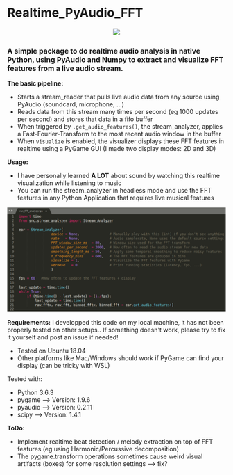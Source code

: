 # Realtime_PyAudio_FFT
<p align="center">
  <img src="./assets/teaser.gif">
</p>

### A simple package to do realtime audio analysis in native Python, using PyAudio and Numpy to extract and visualize FFT features from a live audio stream.

**The basic pipeline:**
* Starts a stream_reader that pulls live audio data from any source using PyAudio (soundcard, microphone, ...)
* Reads data from this stream many times per second (eg 1000 updates per second) and stores that data in a fifo buffer
* When triggered by `.get_audio_features()`, the stream_analyzer, applies a Fast-Fourier-Transform to the most recent audio window in the buffer
* When `visualize` is enabled, the visualizer displays these FFT features in realtime using a PyGame GUI (I made two display modes: 2D and 3D)

**Usage:**
* I have personally learned **A LOT** about sound by watching this realtime visualization while listening to music
* You can run the stream_analyzer in headless mode and use the FFT features in any Python Application that requires live musical features

![Teaser image](./assets/usage.png)

**Requirements:**
I developped this code on my local machine, it has not been properly tested on other setups..
If something doesn't work, please try to fix it yourself and post an issue if needed!
* Tested on Ubuntu 18.04
* Other platforms like Mac/Windows should work if PyGame can find your display (can be tricky with WSL)

Tested with:
* Python 3.6.3
* pygame  --> Version: 1.9.6
* pyaudio --> Version: 0.2.11
* scipy   --> Version: 1.4.1

**ToDo:**
* Implement realtime beat detection / melody extraction on top of FFT features (eg using Harmonic/Percussive decomposition)
* The pygame.transform operations sometimes cause weird visual artifacts (boxes) for some resolution settings --> fix?
